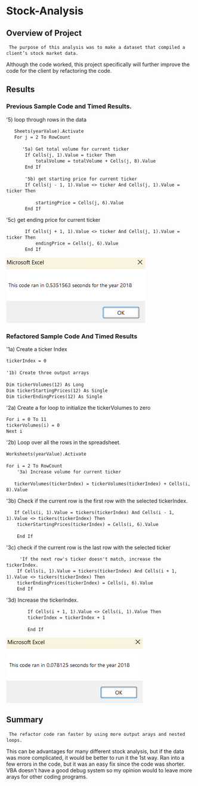 # Stock-Analysis

## Overview of Project
     
     The purpose of this analysis was to make a dataset that compiled a client’s stock market data.
Although the code worked, this project specifically will further improve the code for the client by 
refactoring the code.  


## Results

### Previous Sample Code and Timed Results.
'5) loop through rows in the data
       
       Sheets(yearValue).Activate
       For j = 2 To RowCount
          
          '5a) Get total volume for current ticker
           If Cells(j, 1).Value = ticker Then
               totalVolume = totalVolume + Cells(j, 8).Value
           End If
           
           '5b) get starting price for current ticker
           If Cells(j - 1, 1).Value <> ticker And Cells(j, 1).Value = ticker Then

               startingPrice = Cells(j, 6).Value
           End If
  
  '5c) get ending price for current ticker
           
           If Cells(j + 1, 1).Value <> ticker And Cells(j, 1).Value = ticker Then
               endingPrice = Cells(j, 6).Value
           End If

![This is an image](Resources/PreVBA_Challenge_2018.png)

### Refactored Sample Code And Timed Results 

'1a) Create a ticker Index
    
    tickerIndex = 0

    '1b) Create three output arrays

    Dim tickerVolumes(12) As Long
    Dim tickerStartingPrices(12) As Single
    Dim tickerEndingPrices(12) As Single
    
'2a) Create a for loop to initialize the tickerVolumes to zero
    
    For i = 0 To 11
    tickerVolumes(i) = 0
    Next i
   
 '2b) Loop over all the rows in the spreadsheet.
    
    Worksheets(yearValue).Activate
    
    For i = 2 To RowCount
        '3a) Increase volume for current ticker
       
       tickerVolumes(tickerIndex) = tickerVolumes(tickerIndex) + Cells(i, 8).Value
        
'3b) Check if the current row is the first row with the selected tickerIndex.
       
       If Cells(i, 1).Value = tickers(tickerIndex) And Cells(i - 1, 1).Value <> tickers(tickerIndex) Then
        tickerStartingPrices(tickerIndex) = Cells(i, 6).Value
     
        End If
       
 '3c) check if the current row is the last row with the selected ticker
         
         'If the next row's ticker doesn't match, increase the tickerIndex.
        If Cells(i, 1).Value = tickers(tickerIndex) And Cells(i + 1, 1).Value <> tickers(tickerIndex) Then
        tickerEndingPrices(tickerIndex) = Cells(i, 6).Value
        End If
           
 '3d) Increase the tickerIndex.
            
            If Cells(i + 1, 1).Value <> Cells(i, 1).Value Then
            tickerIndex = tickerIndex + 1
            
            End If
![This is an image](Resources/VBA_Challenge_2018.png)
  
## Summary
       
     The refactor code ran faster by using more output arays and nested loops. 
This can be advantages for many different stock analysis, but if the data was more complicated, 
it would be better to run it the 1st way. Ran into a few errors in the code, 
but it was an easy fix since the code was shorter. VBA doesn't have a good debug system so my opinion would to leave more arays for other coding programs. 
